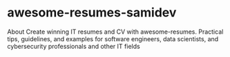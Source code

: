 # awesome-resumes-samidev
About Create winning IT resumes and CV with awesome-resumes. Practical tips, guidelines, and examples for software engineers, data scientists, and cybersecurity professionals and other IT fields
